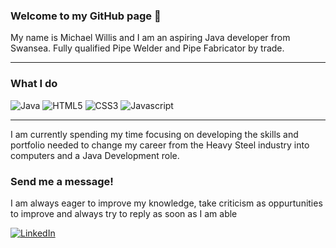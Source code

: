 ### Welcome to my GitHub page 👋

My name is Michael Willis and I am an aspiring Java developer from Swansea. Fully qualified Pipe Welder and Pipe Fabricator by trade.

---

### What I do

<P>
<img alt="Java" src="https://img.shields.io/badge/Java-007396?logo=java&logoColor=white&style=for-the-badge" />
<img alt="HTML5" src="https://img.shields.io/badge/HTML5-E34F26?logo=html5&logoColor=white&style=for-the-badge" />
<img alt="CSS3" src="https://img.shields.io/badge/CSS3-1572B6?logo=css3&logoColor=white&style=for-the-badge" />
<img alt="Javascript" src="https://img.shields.io/badge/Javascript-F7DF1E?logo=javascript&logoColor=black&style=for-the-badge" />
</p>

---

I am currently spending my time focusing on developing the skills and portfolio needed to change my career from the Heavy Steel industry into computers and a Java Development role.

### Send me a message!

I am always eager to improve my knowledge, take criticism as oppurtunities to improve and always try to reply as soon as I am able

<a href="https://www.linkedin.com/in/michael-willis-2918b6216/">
   <img alt="LinkedIn" src="https://img.shields.io/badge/linkedin-0A66C2?logo=LinkedIn&logoColor=white&style=for-the-badge&logo=appveyor" />
</a>
